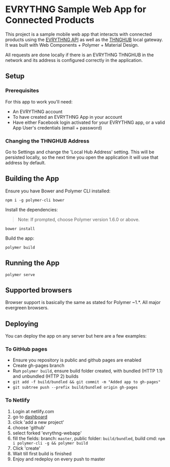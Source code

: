 # EVRYTHNG Sample Web App for Connected Products

This project is a sample mobile web app that interacts with connected products using the [EVRYTHNG API](https://developers.evrythng.com/) as well as the [THNGHUB](https://developers.evrythng.com/docs/thng-hub) local gateway. 
It was built with Web Components + Polymer + Material Design.

All requests are done locally if there is an EVRYTHNG THNGHUB in the network and its address is configured correctly in the application.

## Setup

### Prerequisites
For this app to work you'll need:

- An EVRYTHNG account
- To have created an EVRYTHNG App in your account
- Have either Facebook login activated for your EVRYTHNG app, or a valid App User's credentials (email + password)

### Changing the THNGHUB Address

Go to Settings and change the 'Local Hub Address' setting. This will be persisted locally, so the next time you open the application it will use that address by default.

## Building the App

Ensure you have Bower and Polymer CLI installed: 
```
npm i -g polymer-cli bower
```
Install the dependencies:

> Note: If prompted, choose Polymer version 1.6.0 or above.

```
bower install
```
Build the app:
```
polymer build
```

## Running the App

```
polymer serve
```

## Supported browsers
Browser support is basically the same as stated for Polymer ~1.*. All major evergreen browsers.

## Deploying 

You can deploy the app on any server but here are a few examples:

### To GitHub pages
- Ensure you repository is public and github pages are enabled
- Create gh-pages branch
- Run `polymer build`, ensure build folder created, with bundled (HTTP 1.1) and unbundled (HTTP 2) builds
- `git add -f build/bundled && git commit -m "Added app to gh-pages"`
- `git subtree push --prefix build/bundled origin gh-pages`

### To Netlify
1. Login at netlify.com
2. go to [dashboard](https://app.netlify.com/)
3. click 'add a new project'
4. choose 'github'
5. select forked 'evrythng-webapp'
6. fill the fields: branch: `master`, public folder: `build/bundled`, build cmd: `npm i polymer-cli -g && polymer build`
7. Click 'create'
8. Wait till first build is finished
9. Enjoy and redeploy on every push to master


